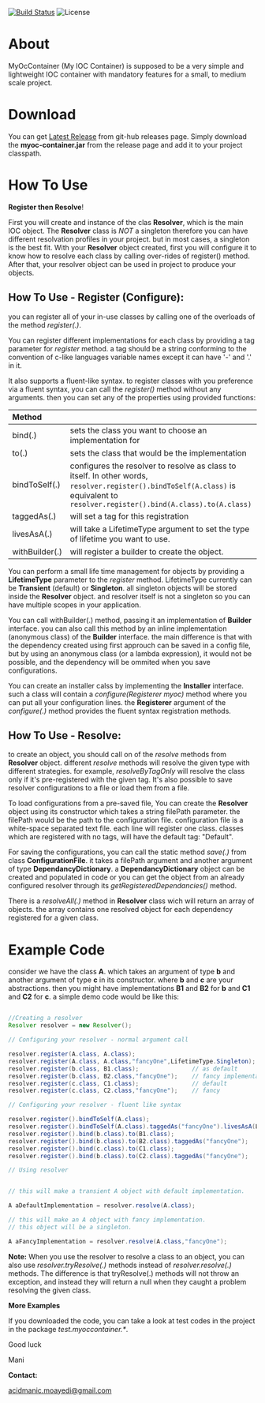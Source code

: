 [![Build Status](https://travis-ci.org/Acidmanic/my-oc-container.svg?branch=develop)](https://travis-ci.org/Acidmanic/my-oc-container)
![License](https://img.shields.io/badge/license-GPL--3.0-blue.svg)

About
===== 

MyOcContainer (My IOC Container) is supposed to be a very simple and lightweight  IOC container with mandatory features for a small, to medium scale project.  



Download
======


You can get [Latest Release](https://github.com/Acidmanic/my-oc-container/releases/latest)   from git-hub releases page. Simply download the **myoc-container.jar** from the release page and add it to your project classpath.


How To Use 
========== 
**Register then Resolve**!

First you will create and instance of the clas **Resolver**, which is the main IOC object. The **Resolver** class is *NOT* a singleton therefore you can have different resolvation profiles in your project. but in most cases, a singleton is the best fit.
With your **Resolver** object created, first you will configure it to know how to resolve each class by calling over-rides of register() method. After that, your resolver object can be used in project to produce your objects.


How To Use - Register (Configure):
-------------

you can register all of your in-use classes by calling one of the  overloads of the method _register(.)_.

You can register different implementations for each class by providing  a tag parameter for _register_ method. a tag should be a string conforming to the convention of c-like languages variable names except it can have '-' and '.' in it.

It also supports a fluent-like syntax. to register classes with you preference via a fluent syntax, you can call the _register()_ method without any arguments. then you can set any of the properties using provided functions:

|        Method   |                                                                                                    |
|:------------------|:-------------------------------------------------------------------------------|
|	bind(.)      |	sets the class you want to choose an implementation for |
|    to(.)   		 |  sets the class that would be the implementation |
|   bindToSelf(.) | configures the resolver to resolve as class to itself. In other words, ``` resolver.register().bindToSelf(A.class)``` is equivalent to ``` resolver.register().bind(A.class).to(A.class)``` |
|  taggedAs(.)   |  will set a tag for this registration |
|  livesAsA(.)     |  will take a LifetimeType argument to set the type of lifetime you want to use. |
|   withBuilder(.)  |   will register a builder to create the object.|

You can perform a small life time management for objects by providing a __LifetimeType__ parameter to the _register_ method. LifetimeType currently can be __Transient__ (default) or __Singleton__. all singleton objects will be stored inside the  __Resolver__ object. and resolver itself is not a singleton so you can have multiple scopes in your application.

You can call withBuilder(.) method, passing it an implementation of __Builder__ interface. you can also call this method by an inline implementation (anonymous class) of the __Builder__ interface. the main difference is that with the dependency created using first approuch can be saved in a config file, but by using an anonymous class (or a lambda expression), it would not be possible, and the dependency will be ommited when you save configurations.

You can create an installer calss by implementing the __Installer__ interface. such a class will contain a _configure(Registerer myoc)_ method where you can put all your configuration lines. the __Registerer__ argument of the _configure(.)_ method provides the fluent syntax registration methods.


How To Use - Resolve:
--------------------------


to create an object, you should call on of the _resolve_ methods from __Resolver__ object. different _resolve_ methods will  resolve the given type with different strategies. for example, _resolveByTagOnly_ will resolve the class only if it's pre-registered with the given tag.  It's also possible to save resolver configurations to a file or load them from a file.

To load configurations from a pre-saved file, You can create the __Resolver__ object using its constructor which takes a string filePath parameter. the filePath would be the path to  the configuration file. configuration file is a white-space separated text file. each line will register one class. classes which are registered with  no tags, will have the default tag: "Default".

For saving the configurations, you can call the static method _save(.)_ from class __ConfigurationFile__. it takes a filePath argument and another argument of type  __DependancyDictionary__. a __DependancyDictionary__ object can be created and populated in code or you can get the object from an already configured resolver through its  _getRegisteredDependancies()_ method.

There is a _resolveAll(.)_ method in __Resolver__ class wich will return an array of objects. the array contains one resolved object for each dependency registered for a given class.


Example Code 
============  

consider we have the class __A__. which takes an argument of type __b__ and another argument of type __c__ in its constructor. where __b__ and __c__ are your abstractions. then you might have implementations __B1__ and __B2__ for __b__ and __C1__ and __C2__ for __c__.
a simple demo code would be like this:

```java

//Creating a resolver
Resolver resolver = new Resolver();

// Configuring your resolver - normal argument call

resolver.register(A.class, A.class);
resolver.register(A.class, A.class,"fancyOne",LifetimeType.Singleton);
resolver.register(b.class, B1.class);               // as default
resolver.register(b.class, B2.class,"fancyOne");    // fancy implementation
resolver.register(c.class, C1.class);               // default
resolver.register(c.class, C2.class,"fancyOne");    // fancy

// Configuring your resolver - fluent like syntax

resolver.register().bindToSelf(A.class);  
resolver.register().bindToSelf(A.class).taggedAs("fancyOne").livesAsA(LifetimeType.Singleton); 
resolver.register().bind(b.class).to(B1.class);  
resolver.register().bind(b.class).to(B2.class).taggedAs("fancyOne");  
resolver.register().bind(c.class).to(C1.class);  
resolver.register().bind(b.class).to(C2.class).taggedAs("fancyOne");  

// Using resolver


// this will make a transient A object with default implementation.

A aDefaultImplementation = resolver.resolve(A.class);

// this will make an A object with fancy implementation.
// this object will be a singleton.

A aFancyImplementation = resolver.resolve(A.class,"fancyOne"); 


```

**Note:**
When you use the resolver to resolve a class to an object, you can also use *resolver.tryResolve(.)* methods instead of *resolver.resolve(.)* methods. The difference is that tryResolve(.) methods will not throw an exception, and instead they will return a null when they caught a problem resolving the given class.

__More Examples__

If you downloaded the code, you can take a look at test codes in the project in the package _test.myoccontainer.*_.


<p>Good luck</p>
<p>Mani</p>   

__Contact:__

acidmanic.moayedi@gmail.com         









